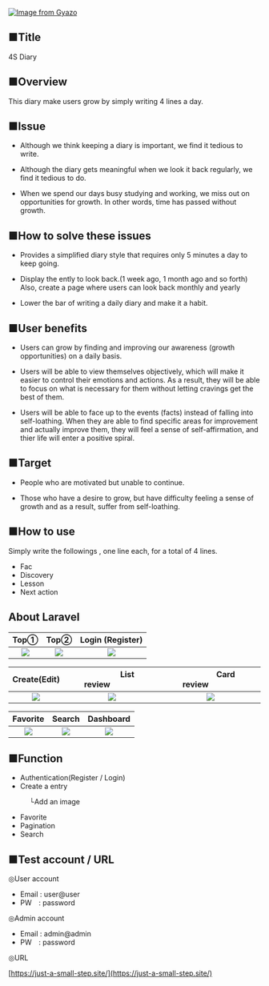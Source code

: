 

[![Image from Gyazo](https://i.gyazo.com/113eb946fe04df12ce86e9b1d4dd9d61.png)](https://gyazo.com/113eb946fe04df12ce86e9b1d4dd9d61)


## 

## ■Title

4S Diary

## ■Overview

This diary make users grow by simply writing 4 lines a day.

## ■Issue

- Although we think keeping a diary is important, we find it tedious to write.

- Although the diary gets meaningful when we look it back regularly, we find it tedious to do.

- When we spend our days busy studying and working, we miss out on opportunities for growth.
In other words, time has passed without growth.

## ■How to solve these issues

- Provides a simplified diary style that requires only 5 minutes a day to keep going.

- Display the ently to look back.(1 week ago, 1 month ago and so forth)
Also, create a page where users can look back monthly and yearly

- Lower the bar of writing a daily diary and make it a habit.

## ■User benefits

- Users can grow by finding and improving our awareness (growth opportunities) on a daily basis.

- Users will be able to view themselves objectively, which will make it easier to control their emotions and actions. As a result, they will be able to focus on what is necessary for them without letting cravings get the best of them.

- Users will be able to face up to the events (facts) instead of falling into self-loathing. When they are able to find specific areas for improvement and actually improve them, they will feel a sense of self-affirmation, and thier life will enter a positive spiral.

## ■Target

- People who are motivated but unable to continue.

- Those who have a desire to grow, but have difficulty feeling a sense of growth and as a result, suffer from self-loathing.

## ■How to use

Simply write the followings , one line each, for a total of 4 lines.

- Fac
- Discovery
- Lesson
- Next action


## About Laravel

| Top① | Top② | Login (Register) |
| :---: | :---: | :---: |
| <img src="https://i.gyazo.com/f9ff020d88541381f461adb2861e46d5.jpg"> |<img src="https://i.gyazo.com/60d6783937c03f590f568641feddbb3f.png"> | <img src="https://i.gyazo.com/6d6776ccabd547b708df3bb387612f12.jpg">|

| Create(Edit) |  &nbsp;&nbsp;&nbsp;&nbsp;&nbsp;&nbsp;&nbsp;&nbsp;&nbsp;&nbsp;&nbsp;&nbsp;&nbsp;&nbsp;List review&nbsp;&nbsp;&nbsp;&nbsp;&nbsp;&nbsp;&nbsp;&nbsp;&nbsp;&nbsp;&nbsp;&nbsp;&nbsp;&nbsp; |  &nbsp;&nbsp;&nbsp;&nbsp;&nbsp;&nbsp;&nbsp;&nbsp;&nbsp;&nbsp;&nbsp;&nbsp;&nbsp;&nbsp;Card review&nbsp;&nbsp;&nbsp;&nbsp;&nbsp;&nbsp;&nbsp;&nbsp;&nbsp;&nbsp;&nbsp;&nbsp;&nbsp;&nbsp; |
| :---: | :---: | :---: |
| <img src="https://i.gyazo.com/3dd7048938904d8218465a8c915df12e.png">|<img src="https://i.gyazo.com/2e8626118f59e3423c031c66ed83c82b.png"> | <img src="https://i.gyazo.com/e3ea8766455dfe32bc4fd57a53be12c6.jpg">|

| Favorite | Search | Dashboard |
| :---: | :---: | :---: |
| <img src="https://i.gyazo.com/42a5e2aefd9d258d140e77e08cdee99d.png"> |<img src="https://i.gyazo.com/364cb34acac871020a01dc1b64eea0cf.png"> | <img src="https://i.gyazo.com/2f309131365fd9f156777a643ebce337.png">|

## ■Function

- Authentication(Register / Login)
- Create a entry 

&emsp;&emsp;&emsp;└Add an image
- Favorite
- Pagination
- Search

## ■Test account / URL

◎User account

- Email : user@user
- PW&emsp;: password

◎Admin account

- Email : admin@admin
- PW&emsp;: password

◎URL

[https://just-a-small-step.site/](https://just-a-small-step.site/)
